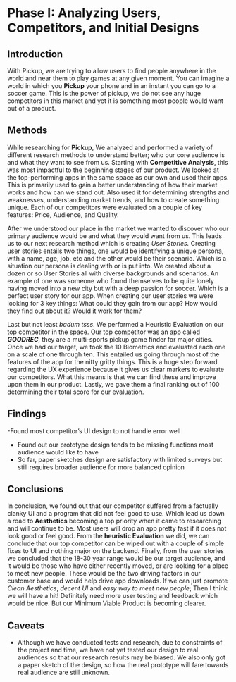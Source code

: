 # Phase I: Analyzing Users, Competitors, and Initial Designs

## Introduction

With Pickup, we are trying to allow users to find people anywhere in the world and near them to play games at any given moment. You can imagine a world in which you **Pickup** your phone and in an instant you can go to a soccer game. This is the power of pickup, we do not see any huge competitors in this market and yet it is something most people would want out of a product. 


## Methods
  While researching for **Pickup**, We analyzed and performed a variety of different research methods to understand better; who our core audience is and what they want to see from us. Starting with **Competitive Analysis**, this was most impactful to the beginning stages of our product. We looked at the top-performing apps in the same space as our own and 
used their apps. This is primarily used to gain a better understanding of how their market works and how can we stand out. Also used it for determining strengths and weaknesses, understanding market trends, and how to create something unique. Each of our competitors were evaluated on a couple of key features: Price, Audience, and Quality. 

  After we understood our place in the market we wanted to discover who our primary audience would be and what they would want from us. This leads us to our next research method which is creating _User Stories._ Creating user stories entails two things, one would be identifying a unique persona, with a name, age, job, etc and the other would be their scenario. Which is a situation our persona is dealing with or is put into. We created about a dozen or so User Stories all with diverse backgrounds and scenarios. An example of one was someone who found themselves to be quite lonely having moved into a new city but with a deep passion for soccer. Which is a perfect user story for our app. When creating our user stories we were looking for 3 key things: What could they gain from our app? How would they find out about it? Would it work for them?

Last but not least *badum tsss*. We performed a Heuristic Evaluation on our top competitor in the space. Our top competitor was an app called **_GOODREC_**, they are a multi-sports pickup game finder for major cities. Once we had our target, we took the 10 Biometrics and evaluated each one on a scale of one through ten. This entailed us going through most of the features of the app for the nitty gritty things. This is a huge step forward regarding the UX experience because it gives us clear markers to evaluate our competitors. What this means is that we can find these and improve upon them in our product. Lastly, we gave them a final ranking out of 100 determining their total score for our evaluation. 




## Findings

-Found most competitor’s UI design to not handle error well
- Found out our prototype design tends to be missing functions most audience would like to have
- So far, paper sketches design are satisfactory with limited surveys but still requires broader audience for more balanced opinion

## Conclusions
In conclusion, we found out that our competitor suffered from a factually clanky UI and a program that did not feel good to use. Which lead us down a road to **Aesthetics** becoming a top priority when it came to researching and will continue to be. Most users will drop an app pretty fast if it does not look good or feel good. From the **heuristic Evaluation** we did, we can conclude that our top competitor can be wiped out with a couple of simple fixes to UI and nothing major on the backend. Finally, from the user stories we concluded that the 18-30 year range would be our target audience, and it would be those who have either recently moved, or are looking for a place to meet new people. These would be the two driving factors in our customer base and would help drive app downloads. If we can just promote _Clean Aesthetics_, _decent UI_ and _easy way to meet new people_; Then I think we will have a hit! Definitely need more user testing and feedback which would be nice. But our Minimum Viable Product is becoming clearer.

## Caveats
- Although we have conducted tests and research, due to constraints of the project and time, we have not yet tested our design to real audiences so that our research results may be biased. We also only got a paper sketch of the design, so how the real prototype will fare towards real audience are still unknown.

